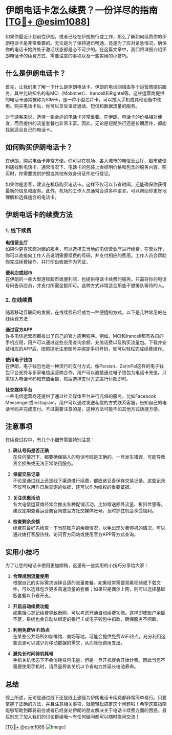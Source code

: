 # 伊朗电话卡怎么续费？一份详尽的指南[[TG💪+ @esim1088](https://t.me/s/esim1088)]

如果你最近计划前往伊朗，或者已经在伊朗旅行或工作，那么了解如何续费你的伊朗电话卡是非常重要的。无论是为了保持通讯畅通，还是为了应对紧急情况，确保你的电话卡始终处于激活状态都是必不可少的。在这篇文章中，我们将详细介绍伊朗电话卡的续费方式、需要注意的事项以及一些实用的小技巧。

## 什么是伊朗电话卡？

首先，让我们来了解一下什么是伊朗电话卡。伊朗的电话网络由多个运营商提供服务，其中比较知名的有MCI（Mobinnet）、Irancell和Rightel等。这些运营商提供的电话卡通常被称为SIM卡，是一种小型芯片卡，可以插入手机或其他设备中使用。购买电话卡后，你可以享受语音通话、短信和数据流量的服务。

对于游客来说，选择一张合适的电话卡非常重要。在伊朗，电话卡的价格相对便宜，而且提供的流量套餐也非常丰富。因此，无论是短期旅行还是长期居住，都能找到适合自己的电话卡。

## 如何购买伊朗电话卡？

在伊朗，购买电话卡非常方便。你可以在机场、各大城市的电信营业厅、超市或便利店找到电话卡。通常情况下，电话卡的包装上会标明价格和包含的服务内容。购买时，你需要提供护照或其他有效身份证件进行登记。

如果你是游客，建议在机场购买电话卡。这样不仅可以节省时间，还能确保你获得最新的信息和服务。此外，机场的工作人员通常会讲多种语言，可以帮助你更好地理解和选择适合的电话卡。

## 伊朗电话卡的续费方法

### 1. 线下续费

**电信营业厅**  
如果你更喜欢面对面的服务，可以选择去当地的电信营业厅进行续费。在营业厅，你可以直接向工作人员说明需要续费的号码，并支付相应的费用。工作人员会帮助你完成续费操作，并打印出收据作为凭证。

**便利店或超市**  
在伊朗的一些大型连锁超市或便利店，也提供电话卡续费的服务。只需将你的电话号码告诉店员，并支付所需金额即可。这种方式非常适合那些不想排队等待的人。

### 2. 在线续费

随着移动互联网的发展，在线续费已经成为一种便捷的方式。以下是几种常见的在线续费方法：

**通过官方APP**  
许多电信运营商都推出了自己的官方应用程序。例如，MCI和Irancell都有各自的手机应用，用户可以通过这些应用查询余额、充值话费以及购买流量包。下载并安装相应的APP后，按照提示注册账号并绑定手机号码，就可以轻松完成续费操作。

**使用电子钱包**  
在伊朗，电子钱包也是一种流行的支付方式。像Parsian、ZarinPal这样的电子钱包平台支持与多家电信运营商合作，用户可以直接通过电子钱包为电话卡充值。只需输入电话号码和充值金额，然后选择支付方式进行付款即可。

**社交媒体平台**  
一些电信运营商还提供了通过社交媒体平台进行充值的服务。比如Facebook Messenger或Instagram，用户可以通过发送私信的方式联系客服，告知自己的电话号码并完成支付。不过需要注意的是，这种方法可能不如其他方式快捷方便。

## 注意事项

在续费过程中，有几个小细节需要特别注意：

1. **确认号码是否正确**  
   在任何情况下，都要确保输入的电话号码是正确的。一旦发生错误，可能导致资金损失或无法正常使用服务。

2. **保留交易记录**  
   不论是通过线上还是线下渠道进行续费，都应该妥善保存交易记录。这些记录不仅可以用作日后查询的依据，还可以作为维权的重要证据。

3. **关注优惠活动**  
   各大电信运营商经常会推出各种促销活动，比如赠送额外流量、折扣优惠等。建议定期查看运营商官网或官方社交媒体账号，及时抓住机会享受福利。

4. **检查剩余余额**  
   续费前最好先检查一下当前账户的余额情况，以免出现欠费停机的情况。可以通过拨打客服热线、访问官方网站或使用官方APP等方式查询。

## 实用小技巧

为了让您的电话卡使用更加顺畅，这里有一些实用的小技巧分享给大家：

1. **合理规划流量使用**  
   根据自己的实际需求选择合适的流量套餐。如果经常需要观看视频或下载文件，可以选择包含更多高速流量的套餐；如果只是偶尔上网，则可以选择基础版套餐以节省开支。

2. **开启自动续费功能**  
   如果担心忘记续费导致断网，可以考虑开通自动续费功能。这样即使账户余额不足，系统也会自动从绑定的银行卡或电子钱包中扣款，确保服务不间断。

3. **利用免费WiFi热点**  
   在某些公共场所如咖啡馆、商场等地，可能会提供免费WiFi热点。充分利用这些资源可以减少对移动数据的需求，从而降低费用支出。

4. **避免长时间待机耗电**  
   手机关机状态下不会消耗任何电量，但是一旦开机就会开始计费。因此当您不需要使用手机时，请尽量将其关机以节省电力并延长电池寿命。

## 总结

综上所述，无论是通过线下还是线上途径为伊朗电话卡续费都非常简单易行。只要掌握了正确的方法，并且注意相关事项，就能轻松搞定这个问题啦！希望这篇指南能够帮助到即将前往或者已经身处伊朗的朋友解决关于电话卡续费方面的困惑。最后别忘了加入我们的讨论群组哦～有任何疑问都可以随时提问交流！

[[TG💪+ @esim1088](https://t.me/s/esim1088) ![Image](https://i.postimg.cc/4NQfJmqS/Snipaste-2025-05-13-00-14-12.png)]